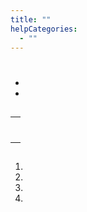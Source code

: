 ```yaml
---
title: ""
helpCategories:
  - ""
---
```

# 



- 
- 





## 



<table>
  
<colgroup>
<col width="100%" />
</colgroup>
<tr class="odd">
    <td align="left">
      <h2 id="some-quick-examples">
      </h2>
<p></p>
<h3 id="just-create-a-group-and-assign-some-entries-to-it"></h3>
<p>   </p>
<h3 id="use-the-keywords-field-to-group-the-entries"></h3>
<p>   </p>
<h3 id="use-a-free-form-search-expression-to-define-a-group"></h3>
<p>   </p>
<h3 id="combine-multiple-groups"></h3>
<p>     </p>
<h3 id="identify-overlapping-groups"></h3>
<p>   </p>    </td>
  </tr>
</table>

## 



1. 
2. 
3. 
4. 



## 





### 





### 











### 





## 





## 



## 



## 



## 



### 





### 



###